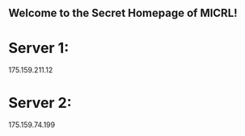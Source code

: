 ## Welcome to the Secret Homepage of MICRL!
# Server 1:
175.159.211.12
# Server 2:
175.159.74.199







